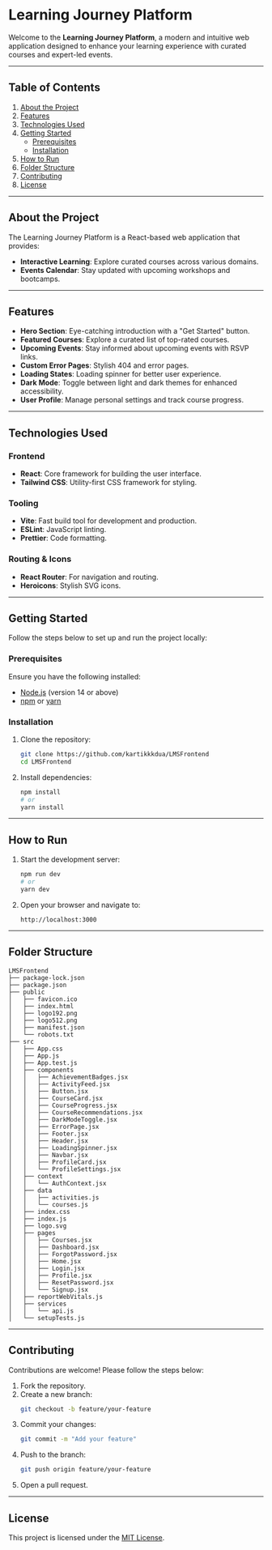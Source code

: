 # Learning Journey Platform

Welcome to the **Learning Journey Platform**, a modern and intuitive web application designed to enhance your learning experience with curated courses and expert-led events.

---

## Table of Contents

1. [About the Project](#about-the-project)
2. [Features](#features)
3. [Technologies Used](#technologies-used)
4. [Getting Started](#getting-started)
   - [Prerequisites](#prerequisites)
   - [Installation](#installation)
5. [How to Run](#how-to-run)
6. [Folder Structure](#folder-structure)
7. [Contributing](#contributing)
8. [License](#license)

---

## About the Project

The Learning Journey Platform is a React-based web application that provides:

- **Interactive Learning**: Explore curated courses across various domains.
- **Events Calendar**: Stay updated with upcoming workshops and bootcamps.

---

## Features

- **Hero Section**: Eye-catching introduction with a "Get Started" button.
- **Featured Courses**: Explore a curated list of top-rated courses.
- **Upcoming Events**: Stay informed about upcoming events with RSVP links.
- **Custom Error Pages**: Stylish 404 and error pages.
- **Loading States**: Loading spinner for better user experience.
- **Dark Mode**: Toggle between light and dark themes for enhanced accessibility.
- **User Profile**: Manage personal settings and track course progress.

---

## Technologies Used

### Frontend
- **React**: Core framework for building the user interface.
- **Tailwind CSS**: Utility-first CSS framework for styling.

### Tooling
- **Vite**: Fast build tool for development and production.
- **ESLint**: JavaScript linting.
- **Prettier**: Code formatting.

### Routing & Icons
- **React Router**: For navigation and routing.
- **Heroicons**: Stylish SVG icons.

---

## Getting Started

Follow the steps below to set up and run the project locally:

### Prerequisites

Ensure you have the following installed:

- [Node.js](https://nodejs.org/) (version 14 or above)
- [npm](https://www.npmjs.com/) or [yarn](https://yarnpkg.com/)

### Installation

1. Clone the repository:
   ```bash
   git clone https://github.com/kartikkkdua/LMSFrontend
   cd LMSFrontend
   ```

2. Install dependencies:
   ```bash
   npm install
   # or
   yarn install
   ```

---

## How to Run

1. Start the development server:
   ```bash
   npm run dev
   # or
   yarn dev
   ```

2. Open your browser and navigate to:
   ```
   http://localhost:3000
   ```

---

## Folder Structure

```
LMSFrontend
├── package-lock.json
├── package.json
├── public
│   ├── favicon.ico
│   ├── index.html
│   ├── logo192.png
│   ├── logo512.png
│   ├── manifest.json
│   └── robots.txt
├── src
│   ├── App.css
│   ├── App.js
│   ├── App.test.js
│   ├── components
│   │   ├── AchievementBadges.jsx
│   │   ├── ActivityFeed.jsx
│   │   ├── Button.jsx
│   │   ├── CourseCard.jsx
│   │   ├── CourseProgress.jsx
│   │   ├── CourseRecommendations.jsx
│   │   ├── DarkModeToggle.jsx
│   │   ├── ErrorPage.jsx
│   │   ├── Footer.jsx
│   │   ├── Header.jsx
│   │   ├── LoadingSpinner.jsx
│   │   ├── Navbar.jsx
│   │   ├── ProfileCard.jsx
│   │   └── ProfileSettings.jsx
│   ├── context
│   │   └── AuthContext.jsx
│   ├── data
│   │   ├── activities.js
│   │   └── courses.js
│   ├── index.css
│   ├── index.js
│   ├── logo.svg
│   ├── pages
│   │   ├── Courses.jsx
│   │   ├── Dashboard.jsx
│   │   ├── ForgotPassword.jsx
│   │   ├── Home.jsx
│   │   ├── Login.jsx
│   │   ├── Profile.jsx
│   │   ├── ResetPassword.jsx
│   │   └── Signup.jsx
│   ├── reportWebVitals.js
│   ├── services
│   │   └── api.js
│   └── setupTests.js
```

---

## Contributing

Contributions are welcome! Please follow the steps below:

1. Fork the repository.
2. Create a new branch:
   ```bash
   git checkout -b feature/your-feature
   ```
3. Commit your changes:
   ```bash
   git commit -m "Add your feature"
   ```
4. Push to the branch:
   ```bash
   git push origin feature/your-feature
   ```
5. Open a pull request.

---

## License

This project is licensed under the [MIT License](LICENSE).

